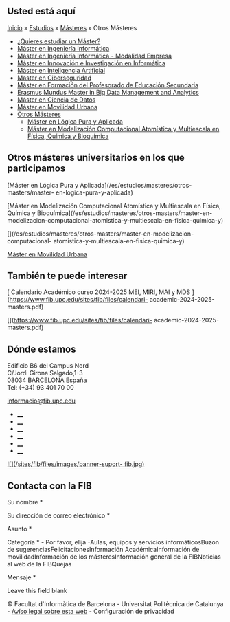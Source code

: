 ## Usted está aquí

[Inicio](/es) » [Estudios](/es/estudios) » [Másteres](/es/estudios/masteres) »
Otros Másteres

  * [¿Quieres estudiar un Máster?](/es/estudios/masteres/quieres-estudiar-un-master)
  * [Máster en Ingeniería Informática](/es/estudios/masteres/master-en-ingenieria-informatica)
  * [Máster en Ingeniería Informática - Modalidad Empresa](/es/estudios/masteres/master-en-ingenieria-informatica-modalidad-empresa)
  * [Máster en Innovación e Investigación en Informática](/es/estudios/masteres/master-en-innovacion-e-investigacion-en-informatica)
  * [Máster en Inteligencia Artificial](/es/estudios/masteres/master-en-inteligencia-artificial)
  * [Master en Ciberseguridad](/es/estudios/masteres/master-en-ciberseguridad)
  * [Máster en Formación del Profesorado de Educación Secundaria](/es/estudios/masteres/master-en-formacion-del-profesorado-de-educacion-secundaria-obligatoria-y-bachillerato-formacion-profesional-y-ensenanza)
  * [Erasmus Mundus Master in Big Data Management and Analytics](/es/estudios/masteres/erasmus-mundus-master-big-data-management-and-analytics)
  * [Máster en Ciencia de Datos](/es/estudios/masteres/master-en-ciencia-de-datos)
  * [Máster en Movilidad Urbana](/es/estudios/masteres/master-en-movilidad-urbana)
  * [Otros Másteres](/es/estudios/masteres/otros-masters)
    * [Máster en Lógica Pura y Aplicada](/es/estudios/masteres/otros-masters/master-en-logica-pura-y-aplicada)
    * [Máster en Modelización Computacional Atomística y Multiescala en Física, Química y Bioquímica](/es/estudios/masteres/otros-masters/master-en-modelizacion-computacional-atomistica-y-multiescala-en-fisica-quimica-y)

## Otros másteres universitarios en los que participamos

[Máster en Lógica Pura y Aplicada](/es/estudios/masteres/otros-masters/master-
en-logica-pura-y-aplicada)

[](/es/estudios/masteres/otros-masters/master-en-logica-pura-y-aplicada)

[Máster en Modelización Computacional Atomística y Multiescala en Física,
Química y Bioquímica](/es/estudios/masteres/otros-masters/master-en-
modelizacion-computacional-atomistica-y-multiescala-en-fisica-quimica-y)

[](/es/estudios/masteres/otros-masters/master-en-modelizacion-computacional-
atomistica-y-multiescala-en-fisica-quimica-y)

[Máster en Movilidad Urbana](/es/estudios/masteres/master-en-movilidad-urbana)

[](/es/estudios/masteres/master-en-movilidad-urbana)

## También te puede interesar

[ Calendario Académico curso 2024-2025 MEI, MIRI, MAI y MDS
](https://www.fib.upc.edu/sites/fib/files/calendari-
academic-2024-2025-masters.pdf)

[](https://www.fib.upc.edu/sites/fib/files/calendari-
academic-2024-2025-masters.pdf)

## Dónde estamos

Edificio B6 del Campus Nord  
C/Jordi Girona Salgado,1-3  
08034 BARCELONA España  
Tel: (+34) 93 401 70 00

[informacio@fib.upc.edu](mailto:informacio@fib.upc.edu)

  * [__](/es/noticies/rss.rss)
  * [__](https://www.facebook.com/fib.upc)
  * [__](https://twitter.com/fib_upc)
  * [__](https://www.flickr.com/photos/fib-upc/albums)
  * [__](https://www.youtube.com/user/mediafib)
  * [__](https://www.instagram.com/fib.upc/)

[![](/sites/fib/files/images/banner-suport-
fib.jpg)](http://suport.fib.upc.edu)

## Contacta con la FIB

Su nombre *

Su dirección de correo electrónico *

Asunto *

Categoría * \- Por favor, elija -Aulas, equipos y servicios informáticosBuzon
de sugerenciasFelicitacionesInformación AcadémicaInformación de
movilidadInformación de los másteresInformación general de la FIBNoticias al
web de la FIBQuejas

Mensaje *

Leave this field blank

© Facultat d'Informàtica de Barcelona - Universitat Politècnica de Catalunya -
[Avíso legal sobre esta web](/es/aviso-legal-sobre-esta-web) \- Configuración
de privacidad

